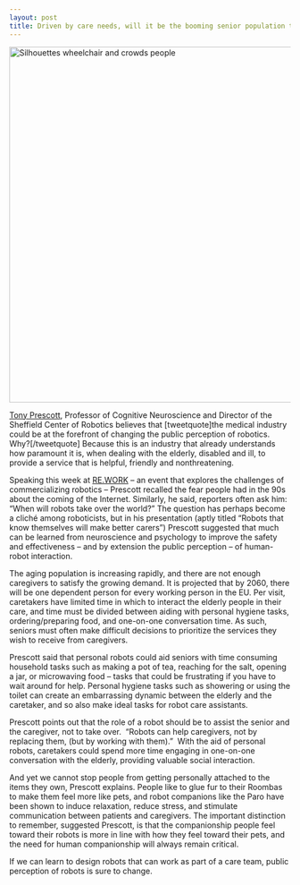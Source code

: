 ```yaml
---
layout: post
title: Driven by care needs, will it be the booming senior population that spurs wider acceptance of robots?
---
```



<img class="alignleft size-full wp-image-40013" alt="Silhouettes wheelchair and crowds people" src="https://robohub.org/wp-content/uploads/2014/10/bigstock-Silhouettes-wheelchair-and-cro-63621802.jpg" width="900" height="636" />


<a href="https://www.sheffield.ac.uk/psychology/staff/academic/tony-prescott">Tony Prescott</a>, Professor of Cognitive Neuroscience and Director of the Sheffield Center of Robotics believes that [tweetquote]the medical industry could be at the forefront of changing the public perception of robotics. Why?[/tweetquote] Because this is an industry that already understands how paramount it is, when dealing with the elderly, disabled and ill, to provide a service that is helpful, friendly and nonthreatening.<!--more-->

Speaking this week at <a href="https://www.re-work.co/workshops/future-of-robotics">RE.WORK</a> – an event that explores the challenges of commercializing robotics – Prescott recalled the fear people had in the 90s about the coming of the Internet. Similarly, he said, reporters often ask him: “When will robots take over the world?” The question has perhaps become a cliché among roboticists, but in his presentation (aptly titled “Robots that know themselves will make better carers”) Prescott suggested that much can be learned from neuroscience and psychology to improve the safety and effectiveness – and by extension the public perception – of human-robot interaction.

<div class="sprfocus10"><a class="sprfocusl" href="/tag/robots-for-eldercare/"> </a></div>

The aging population is increasing rapidly, and there are not enough caregivers to satisfy the growing demand. It is projected that by 2060, there will be one dependent person for every working person in the EU. Per visit, caretakers have limited time in which to interact the elderly people in their care, and time must be divided between aiding with personal hygiene tasks, ordering/preparing food, and one-on-one conversation time. As such, seniors must often make difficult decisions to prioritize the services they wish to receive from caregivers.

Prescott said that personal robots could aid seniors with time consuming household tasks such as making a pot of tea, reaching for the salt, opening a jar, or microwaving food – tasks that could be frustrating if you have to wait around for help. Personal hygiene tasks such as showering or using the toilet can create an embarrassing dynamic between the elderly and the caretaker, and so also make ideal tasks for robot care assistants.

Prescott points out that the role of a robot should be to assist the senior and the caregiver, not to take over.  “Robots can help caregivers, not by replacing them, (but by working with them).”  With the aid of personal robots, caretakers could spend more time engaging in one-on-one conversation with the elderly, providing valuable social interaction.

And yet we cannot stop people from getting personally attached to the items they own, Prescott explains. People like to glue fur to their Roombas to make them feel more like pets, and robot companions like the Paro have been shown to induce relaxation, reduce stress, and stimulate communication between patients and caregivers. The important distinction to remember, suggested Prescott, is that the companionship people feel toward their robots is more in line with how they feel toward their pets, and the need for human companionship will always remain critical.

If we can learn to design robots that can work as part of a care team, public perception of robots is sure to change.
